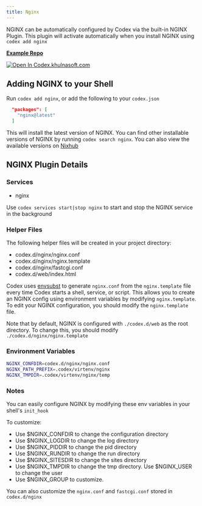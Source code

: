 ```yaml
---
title: Nginx
---
```


NGINX can be automatically configured by Codex via the built-in NGINX Plugin. This plugin will activate automatically when you install NGINX using `codex add nginx`

[**Example Repo**](https://github.com/khulnasoft/codex/tree/main/examples/servers/nginx)

[![Open In Codex.khulnasoft.com](https://www.khulnasoft/img/codex/open-in-codex.svg)](https://codex.khulnasoft.com/open/templates/nginx)

## Adding NGINX to your Shell

Run `codex add nginx`, or add the following to your `codex.json`

```json
  "packages": [
    "nginx@latest"
  ]
```

This will install the latest version of NGINX. You can find other installable versions of NGINX by running `codex search nginx`. You can also view the available versions on [Nixhub](https://www.nixhub.io/packages/nginx)

## NGINX Plugin Details

### Services
* nginx

Use `codex services start|stop nginx` to start and stop the NGINX service in the background

### Helper Files
The following helper files will be created in your project directory:

* codex.d/nginx/nginx.conf
* codex.d/nginx/nginx.template
* codex.d/nginx/fastcgi.conf
* codex.d/web/index.html

Codex uses [envsubst](https://www.gnu.org/software/gettext/manual/html_node/envsubst-Invocation.html) to generate `nginx.conf` from the `nginx.template` file every time Codex starts a shell, service, or script. This allows you to create an NGINX config using environment variables by modifying `nginx.template`. To edit your NGINX configuration, you should modify the `nginx.template` file. 

Note that by default, NGINX is configured with `./codex.d/web` as the root directory. To change this, you should modify `./codex.d/nginx/nginx.template`

### Environment Variables
```bash
NGINX_CONFDIR=codex.d/nginx/nginx.conf
NGINX_PATH_PREFIX=.codex/virtenv/nginx
NGINX_TMPDIR=.codex/virtenv/nginx/temp
```

### Notes
You can easily configure NGINX by modifying these env variables in your shell's `init_hook`

To customize:
* Use $NGINX_CONFDIR to change the configuration directory
* Use $NGINX_LOGDIR to change the log directory
* Use $NGINX_PIDDIR to change the pid directory
* Use $NGINX_RUNDIR to change the run directory
* Use $NGINX_SITESDIR to change the sites directory
* Use $NGINX_TMPDIR to change the tmp directory. Use $NGINX_USER to change the user
* Use $NGINX_GROUP to customize.

You can also customize the `nginx.conf` and `fastcgi.conf` stored in `codex.d/nginx`
